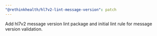 ```yaml
---
"@rethinkhealth/hl7v2-lint-message-version": patch
---
```


Add hl7v2 message version lint package and initial lint rule for message version validation.
